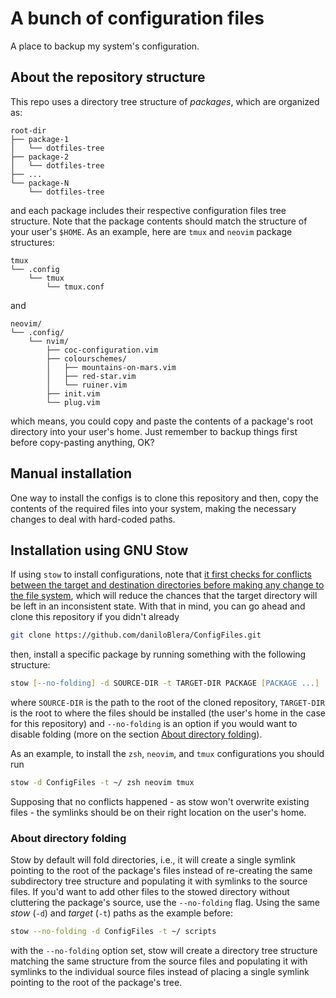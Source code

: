 # A bunch of configuration files

A place to backup my system's configuration.

## About the repository structure

This repo uses a directory tree structure of *packages*, which are organized as:

```text
root-dir
├── package-1
│   └── dotfiles-tree
├── package-2
│   └── dotfiles-tree
├── ...
└── package-N
    └── dotfiles-tree
```

and each package includes their respective configuration files tree structure.
Note that the package contents should match the structure of your user's
`$HOME`. As an example, here are `tmux` and `neovim` package structures:

```text
tmux
└── .config
    └── tmux
        └── tmux.conf
```

and

```text
neovim/
└── .config/
    └── nvim/
        ├── coc-configuration.vim
        ├── colourschemes/
        │   ├── mountains-on-mars.vim
        │   ├── red-star.vim
        │   └── ruiner.vim
        ├── init.vim
        └── plug.vim
```

which means, you could copy and paste the contents of a package's root directory
into your user's home. Just remember to backup things first before copy-pasting
anything, OK?

## Manual installation

One way to install the configs is to clone this repository and then, copy the
contents of the required files into your system, making the necessary changes to
deal with hard-coded paths.

## Installation using GNU Stow

If using `stow` to install configurations, note that [it first checks for
conflicts between the target and destination directories before making any
change to the file system][deferred-op], which will reduce the chances that the
target directory will be left in an inconsistent state. With that in mind, you
can go ahead and clone this repository if you didn't already

```zsh
git clone https://github.com/daniloBlera/ConfigFiles.git
```

then, install a specific package by running something with the following
structure:

```zsh
stow [--no-folding] -d SOURCE-DIR -t TARGET-DIR PACKAGE [PACKAGE ...]
```

where `SOURCE-DIR` is the path to the root of the cloned repository,
`TARGET-DIR` is the root to where the files should be installed (the user's home
in the case for this repository) and `--no-folding` is an option if you would
want to disable folding (more on the section [About directory
folding](#about-directory-folding)).

As an example, to install the `zsh`, `neovim`, and  `tmux` configurations you
should run

```zsh
stow -d ConfigFiles -t ~/ zsh neovim tmux
```

Supposing that no conflicts happened - as stow won't overwrite existing files -
the symlinks should be on their right location on the user's home.

### About directory folding

Stow by default will fold directories, i.e., it will create a single symlink
pointing to the root of the package's files instead of re-creating the same
subdirectory tree structure and populating it with symlinks to the source files.
If you'd want to add other files to the stowed directory without cluttering the
package's source, use the `--no-folding` flag. Using the same *stow* (`-d`) and
*target* (`-t`) paths as the example before:

```zsh
stow --no-folding -d ConfigFiles -t ~/ scripts
```

with the `--no-folding` option set, stow will create a directory tree structure
matching the same structure from the source files and populating it with
symlinks to the individual source files instead of placing a single symlink
pointing to the root of the package's tree.

[deferred-op]: https://www.gnu.org/software/stow/manual/stow.html#Deferred-Operation-1
